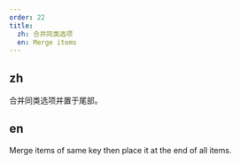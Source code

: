 ```yaml
---
order: 22
title:
  zh: 合并同类选项
  en: Merge items
---
```


## zh

合并同类选项并置于尾部。

## en

Merge items of same key then place it at the end of all items.
